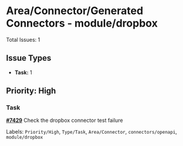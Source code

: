 # Area/Connector/Generated Connectors - module/dropbox

Total Issues: 1

## Issue Types

- **Task:** 1

## Priority: High

### Task

**[#7429](https://github.com/ballerina-platform/ballerina-library/issues/7429)** Check the dropbox connector test failure

Labels: `Priority/High`, `Type/Task`, `Area/Connector`, `connectors/openapi`, `module/dropbox`

